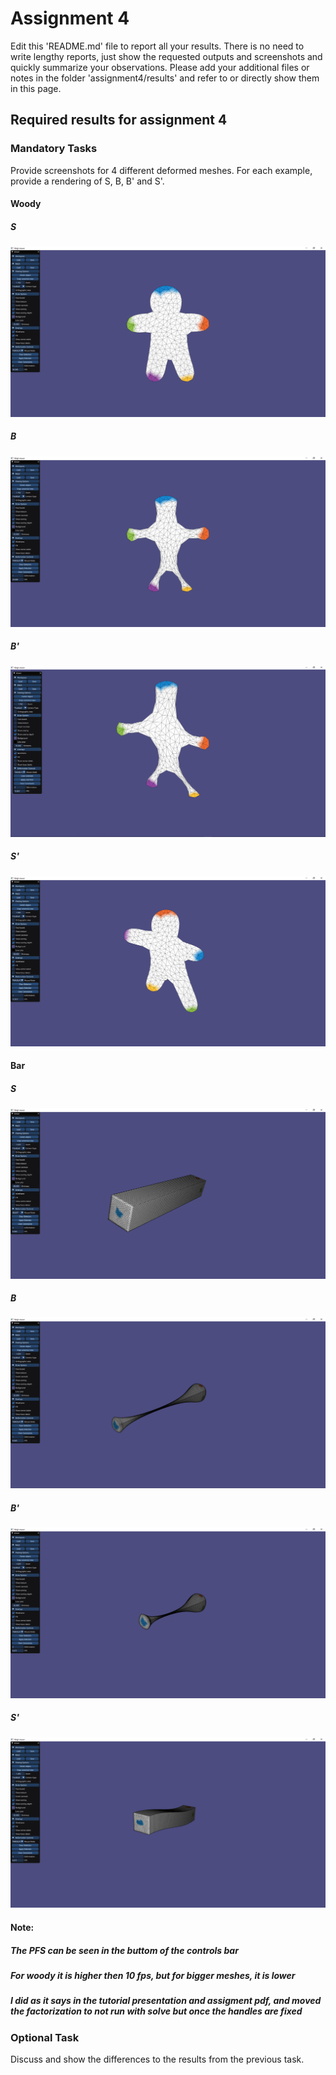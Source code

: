 # Assignment 4

Edit this 'README.md' file to report all your results. There is no need to write lengthy reports, just show the requested outputs and screenshots and quickly summarize your observations. Please add your additional files or notes in the folder 'assignment4/results' and refer to or directly show them in this page.

## Required results for assignment 4

### Mandatory Tasks

Provide screenshots for 4 different deformed meshes. For each example, provide a rendering of S, B, B' and S'.

#### Woody<br/>
##### S<br/>
![alt text](Results/Woody_S.PNG "Title")
##### B<br/>
![alt text](Results/Woody_B.PNG "Title")
##### B'<br/>
![alt text](Results/Woody_B'.PNG "Title")
##### S'<br/>
![alt text](Results/Woody_S'.PNG "Title")

#### Bar<br/>
##### S<br/>
![alt text](Results/Bar_S.PNG "Title")
##### B<br/>
![alt text](Results/Bar_B.PNG "Title")
##### B'<br/>
![alt text](Results/Bar_B'.PNG "Title")
##### S'<br/>
![alt text](Results/Bar_S'.PNG "Title")

#### Note:<br/>
##### The PFS can be seen in the buttom of the controls bar<br/>
##### For woody it is higher then 10 fps, but for bigger meshes, it is lower<br/>
##### I did as it says in the tutorial presentation and assigment pdf, and moved the factorization to not run with solve but once the handles are fixed <br/>

### Optional Task

Discuss and show the differences to the results from the previous task. 
